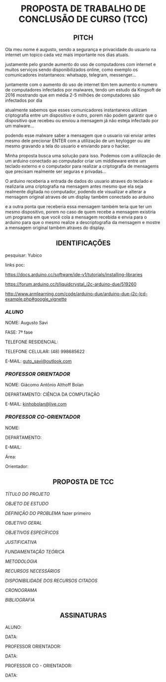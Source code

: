 <h1 align="center">PROPOSTA DE TRABALHO DE CONCLUSÃO DE CURSO (TCC)</h1>

<h2 align="center">PITCH </h2>
Ola meu nome é augusto, sendo a segurança e privacidade do usuario na internet um topico cada vez mais importante nos dias atuais.

justamente pelo grande aumento do uso de computadores com internet e muitos serviços sendo disponibilizados online,
como exemplo os comunicadores instantaneos: whatsapp, telegram, messenger...

juntamente com o aumento do uso de internet tbm tem aumento o numero de computadores infectados por malwares, tendo um estudo da Kingsoft de 2016 mostrando que em média 2-5 milhões de computadores são infectados por dia

atualmente sabemos que esses comunicadores instantaneos utilizam criptografia entre um dispositivo e outro, porem não podem garantir que o dispositivo que recebeu ou enviou a mensagem já não esteja infectado por um malware...

podendo esse malware saber a mensagem que o usuario vai enviar antes mesmo dele precionar ENTER com a utilização de um keylogger ou ate mesmo gravando a tela do usuario e enviando para o hacker.

Minha proposta busca uma solução para isso.
Podemos com a utilização de um arduino conectado ao computador criar um middleware entre um teclado externo e o computador
para realizar a criptografia de mensagems que precisam realmente ser seguras e privadas...

O arduino receberia a entrada de dados do usuario atraves do teclado e realizaria uma criptografia na mensagem antes mesmo que ela seja realmente digitada no computador, podendo ele visualizar e alterar a mensagem original atraves de um display também conectado ao arduino

e a outra ponta que receberia essa mensagem também teria que ter um mesmo dispositivo, 
porem no caso de quem recebe a mensagem existiria um programa em que você cola a mensagem recebida e envia para o arduino para que o mesmo realize a descriptografia da mensagem e mostre a mensagem original também atraves do display.

<h2 align="center">IDENTIFICAÇÕES</h2>

pesquisar: 
Yubico

links poc:

https://docs.arduino.cc/software/ide-v1/tutorials/installing-libraries

https://forum.arduino.cc/t/liquidcrystal_i2c-arduino-due/519260

http://www.armlearning.com/code/arduino-due/arduino-due-i2c-lcd-example.php#google_vignette

### *ALUNO*
NOME: Augusto Savi

FASE: 7ª fase

TELEFONE RESIDENCIAL:

TELEFONE CELULAR: (48) 998685622

E-MAIL: guto_savi@outlook.com

### *PROFESSOR ORIENTADOR*

NOME: Giácomo Antônio Althoff Bolan

DEPARTAMENTO: CIÊNCIA DA COMPUTAÇÃO

E-MAIL: kinhobolan@live.com

### *PROFESSOR CO-ORIENTADOR*

NOME: 

DEPARTAMENTO:

E-MAIL:

Área: 

Orientador: 


<h2 align="center">PROPOSTA DE TCC</h2>

*TÍTULO DO PROJETO*



*OBJETO DE ESTUDO*



*DEFINIÇÃO DO PROBLEMA*
 fazer primeiro


*OBJETIVO GERAL*



*OBJETIVOS ESPECÍFICOS*



*JUSTIFICATIVA*



*FUNDAMENTAÇÃO TEÓRICA*



*METODOLOGIA*



*RECURSOS NECESSÁRIOS*



*DISPONIBILIDADE DOS RECURSOS CITADOS*



*CRONOGRAMA*



*BIBLIOGRAFIA*



<h2 align="center">ASSINATURAS</h2>

ALUNO:

DATA:

PROFESSOR ORIENTADOR:

DATA:

PROFESSOR CO - ORIENTADOR:

DATA:
